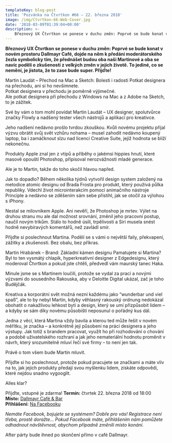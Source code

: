 ```yaml
---
templateKey: blog-post
title: 'Pozvánka na Čtvrtkon #66 – 22. března 2018'
image: /img/Ctvrtkon-66-Web-Cover.jpg
date: '2018-03-09T01:39:04+00:00'
description: >-
    Březnový UX Čtvrtkon se ponese v duchu změn: Poprvé se bude konat v novém prostoru Dallmayr Café, dojde na něm k předání moderátorského žezla symbolicky tím, že přednášet budou oba naši...
---
```

**Březnový UX Čtvrtkon se ponese v duchu změn: Poprvé se bude konat v novém prostoru Dallmayr Café, dojde na něm k předání moderátorského žezla symbolicky tím, že přednášet budou oba naši Martinové a oba se navíc podělí o zkušenosti z velkých změn v jejich životě. To jediné, co se nemění, je jistota, že to zase bude super. Přijďte!**

Martin Laudát – Přechod na Mac a Sketch: Bolesti i radosti Potkat designera na přechodu, ani si ho nevšimnete.  
Potkat designera v přechodu je poměrně výjimečné.  
Ale potkat designera při přechodu z Windows na Mac a z Adobe na Sketch, to je zážitek.

Své by vám o tom mohl povídat Martin Laudát – UX designer, spolutvůrce značky Flowly a nadšený tester všech nástrojů a aplikací pro kreativce.

Jeho nadšení nedávno prošlo tvrdou zkouškou. Kvůli novému projektu přijal výzvu obrátit svůj svět vzhůru nohama – musel zahodit nedávno koupený laptop, ba i zamáčknout slzu nad licencí Creative Suite, jejíž hodnota se blíží nekonečnu.

Produkty Apple znal jen z vtipů a příběhy o jakémsi hippies hnutí, které masově opouští Photoshop, připisoval nerozvážnosti mladé generace.

Ale je to Martin, takže do toho skočil hlavou napřed.

Jak to dopadlo? Během několika týdnů vytvořil design system založený na metodice atomic designu od Brada Frosta pro produkt, který používá půlka republiky. Vdechl život microinterakcím pomocí animačního nástroje Principle a nedávno se zděšením sám sebe přistihl, jak se otočil za výlohou s iPhony.

Nestal se milovníkem Apple. Ani nevěří, že Photoshop je mrtev. Výlet na druhou stranu mu ale dal možnost srovnání, změnil jeho pracovní postup, naučil novým trikům. Stálo to hodně úsilí, trpělivosti a Siri musela snést hodně nevybíravých komentářů, než zavládl smír.

Přijďte si poslechnout Martina. Podělí se s vámi o největší faily, překvapení, zážitky a zkušenosti. Bez obalu, bez příkras.

Martin Hrabánek – Brand: Základní kámen designu Pamatujete si Martina? Byl to ten vysmátý chlapík, hyperkreativní designer z Edgedesignu, který moderoval Čtvrtkon a pokud jste chtěli, předvedl vám maurský tanec Haka.

Minule jsme se s Martinem loučili, protože se vydal za prací a novými výzvami do sousedního Rakouska, aby v Deloitte Digital ukázal, zač je toho Budějčák.

Kreativa a korporátní svět možná nezní každému jako “wunderbar und viel spaß”, ale to by nebyl Martin, kdyby věhlasný rakouský ordnung nedokázal obohatit o nakažlivou lehkost bytí a design, který se umí přizpůsobit lidem – a kdyby se sám díky novému působišti neposunul o pořádný kus dál.

Jedna z věcí, která Martina vždy bavila a kterou ted může řešit v novém měřítku, je značka – a konkrétně její působení na práci designera a jeho výstupy. Jak totiž s brandem pracovat, využít ho při rozhodování o chování a podobě uživatelského rozhraní a jak jeho nemateriální hodnotu proměnit v návrh, který srozumitelně mluví řečí své firmy – to není jen tak.

Právě o tom všem bude Martin mluvit.

Přijďte si ho poslechnout, protože pokud pracujete se značkami a máte vliv na to, jak jejich produkty předají svou myšlenku lidem, získáte odpovědi, které nejdou snadno vygooglit.

Alles klar?

Přijďte, vstupné je zdarma! **Termín:** čtvrtek 22. března 2018 od 18:00  
**Místo:** [Dallmayr Café & Bar](https://www.facebook.com/Dallmayr-caf%C3%A9-bar-702887763246547/)  
**Přihlášení:** [Na Facebooku](https://www.facebook.com/events/158640731464851/)

_Nemáte Facebook, bojujete se systémem? Dobře pro vás! Registrace není třeba, prostě doražte… Pokud Facebook máte, přihlášením nám pomůžete odhadnout návštěvnost, abychom případně změnili místo konání._

After párty bude ihned po skončení přímo v café Dallmayr.